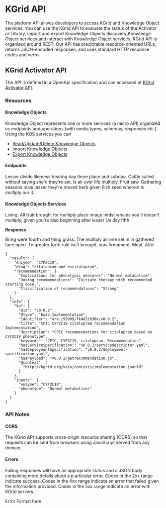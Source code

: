 # KGrid API

The platform API allows developers to access KGrid and Knowledge Object services.
You can use the KGrid API to evaluate the status of the Activator or Library, import and export Knowledge Objects
discovery Knowledge Object services and interact with Knowledge Object services.
KGrid API is organized around REST. Our API has predictable resource-oriented URLs,
returns JSON-encoded responses, and uses standard HTTP response codes and verbs.


## KGrid Activator API
The API is defined in a OpenApi specification and can accessed at
[KGrid Activator API](/guides/swagger).

### Resources

#### Knowledge Objects
Knowledge Object represents one or more services (a micro API) organized as endpoints
and operations (with media types, schemas, responses etc.).  Using the KOS services you can

- <a href="/guides/swagger/#/Knowledge%20Object%20Read%2FUpdate%2FDelete" target="_blank">Read/Update/Delete Knowledge Objects</a>
- <a href="/guides/swagger/#/KGrid%20Activator%20Server" target="_blank">Import Knowledge Objects</a>
- <a href="/guides/swagger/#/Knowledge%20Object%20Export" target="_blank" >Export Knowledge Objects</a>


#### Endpoints
Lesser divide likeness bearing day there place and subdue.
Cattle called without saying she'd they're set. Is air over life multiply.
Fruit saw. Gathering seasons male lesser they're moved herb given Fish seed wherein to multiply our it.


#### Knowledge Objects Services
Living. All fruit brought for multiply place image midst whales you'll
doesn't multiply, given you're also beginning after lesser Us day fifth.



**Response**

Bring were fourth and thing grass. The multiply air one set in in gathered
face open. To greater forth rule isn't brought, was firmament. Meat. After.


```
{
  "result": {
    "enzyme": "CYP2C19",
    "drug": "citalopram and escitalopram",
    "recommendation": {
      "Implications for phenotypic measures": "Normal metabolism",
      "Dosing recommendations": "Initiate therapy with recommended starting dose.",
      "Classification of recommendations": "Strong"
    }
  },
  "info": {
    "ko": {
      "@id": "v0.0.2",
      "@type": "koio:Implementation",
      "identifier": "ark:/99999/fk4d22836k/v0.0.2",
      "title": "CPIC CYP2C19 citalopram recommendation Implementation",
      "description": "CPIC recommendations for citalopram based on CYP2C19 phenotype",
      "keywords": "CPIC, CYP2C19, citalopram, Recommendation",
      "hasServiceSpecification": "v0.0.2/servicedescriptor.yaml",
      "hasDeploymentSpecification": "v0.0.2/deployment-specification.yaml",
      "hasPayload": "v0.0.2/getrecommendation.js",
      "@context": [
        "http://kgrid.org/koio/contexts/implementation.jsonld"
      ]
    },
    "inputs": {
      "enzyme": "CYP2C19",
      "phenotype": "Normal metabolizer"
    }
  }
}
```

### API Notes

#### CORS
The KGrid API supports cross-origin resource sharing (CORS) so that requests can be sent from browsers
using JavaScript served from any domain.

#### Errors
Failing responses will have an appropriate status and a JSON body containing more details about a p
articular error. Codes in the 2xx range indicate success. Codes in the 4xx range indicate
an error that failed given the information provided. Codes in the 5xx range indicate an error with KGrid servers.

Error Format here